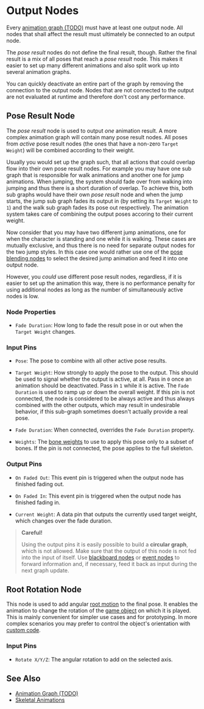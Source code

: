 # Output Nodes

Every [animation graph (TODO)](animation-graph-overview.md) must have at least one output node. All nodes that shall affect the result must ultimately be connected to an output node.

The *pose result* nodes do not define the final result, though. Rather the final result is a mix of all poses that reach a *pose result* node. This makes it easier to set up many different animations and also split work up into several animation graphs. 

You can quickly deactivate an entire part of the graph by removing the connection to the output node. Nodes that are not connected to the output are not evaluated at runtime and therefore don't cost any performance.

## Pose Result Node

The *pose result* node is used to output *one* animation result. A more complex animation graph will contain many pose result nodes. All poses from *active* pose result nodes (the ones that have a non-zero `Target Weight`) will be combined according to their weight.

Usually you would set up the graph such, that all actions that could overlap flow into their own pose result nodes. For example you may have one sub graph that is responsible for walk animations and another one for jump animations. When jumping, the system should fade over from walking into jumping and thus there is a short duration of overlap. To achieve this, both sub graphs would have their own *pose result* node and when the jump starts, the jump sub graph fades its output in (by setting its `Target Weight` to `1`) and the walk sub graph fades its pose out respectively. The animation system takes care of combining the output poses accoring to their current weight.

Now consider that you may have two different jump animations, one for when the character is standing and one while it is walking. These cases are mutually exclusive, and thus there is no need for separate output nodes for the two jump styles. In this case one would rather use one of the [pose blending nodes](anim-nodes-pose-blending.md) to select the desired jump animation and feed it into one output node.

However, you *could* use different pose result nodes, regardless, if it is easier to set up the animation this way, there is no performance penalty for using additional nodes as long as the number of simultaneously active nodes is low. 

### Node Properties

* `Fade Duration`: How long to fade the result pose in or out when the `Target Weight` changes. 

### Input Pins

* `Pose`: The pose to combine with all other active pose results.

* `Target Weight`: How strongly to apply the pose to the output. This should be used to signal whether the output is active, at all. Pass in `0` once an animation should be deactivated. Pass in `1` while it is active. The `Fade Duration` is used to ramp up or down the overall weight. If this pin is not connected, the node is considered to be always active and thus always combined with the other outputs, which may result in undesirable behavior, if this sub-graph sometimes doesn't actually provide a real pose.
 
* `Fade Duration`: When connected, overrides the `Fade Duration` property.

* `Weights`: The [bone weights](anim-nodes-bone-weights.md) to use to apply this pose only to a subset of bones. If the pin is not connected, the pose applies to the full skeleton.

### Output Pins

* `On Faded Out`: This event pin is triggered when the output node has finished fading out.

* `On Faded In`: This event pin is triggered when the output node has finished fading in.

* `Current Weight`: A data pin that outputs the currently used target weight, which changes over the fade duration.

> **Careful!**
>
> Using the output pins it is easily possible to build a **circular graph**, which is not allowed. Make sure that the output of this node is not fed into the input of itself. Use [blackboard nodes](anim-nodes-blackboard.md) or [event nodes](anim-nodes-events.md) to forward information and, if necessary, feed it back as input during the next graph update.

## Root Rotation Node

This node is used to add angular [root motion](../root-motion.md) to the final pose. It enables the animation to change the rotation of the [game object](../../../runtime/world/game-objects.md) on which it is played. This is mainly convenient for simpler use cases and for prototyping. In more complex scenarios you may prefer to control the object's orientation with [custom code](../../../custom-code/custom-code-overview.md).

### Input Pins

* `Rotate X/Y/Z`: The angular rotation to add on the selected axis.

## See Also

* [Animation Graph (TODO)](animation-graph-overview.md)
* [Skeletal Animations](../skeletal-animation-overview.md)

